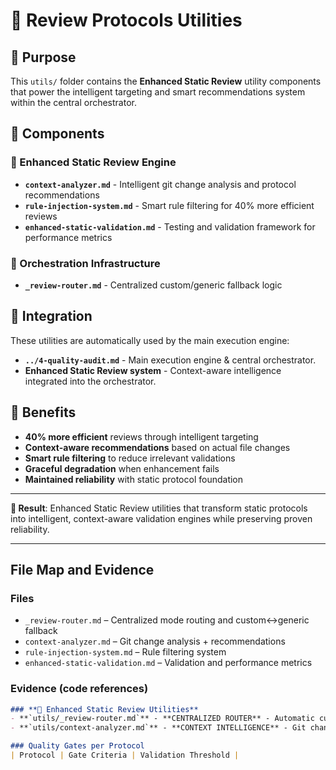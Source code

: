 # 🔧 Review Protocols Utilities

## 🎯 Purpose

This `utils/` folder contains the **Enhanced Static Review** utility components that power the intelligent targeting and smart recommendations system within the central orchestrator.

## 📁 Components

### **🧠 Enhanced Static Review Engine**
- **`context-analyzer.md`** - Intelligent git change analysis and protocol recommendations
- **`rule-injection-system.md`** - Smart rule filtering for 40% more efficient reviews
- **`enhanced-static-validation.md`** - Testing and validation framework for performance metrics

### **🔄 Orchestration Infrastructure**
- **`_review-router.md`** - Centralized custom/generic fallback logic

## 🚀 Integration

These utilities are automatically used by the main execution engine:
- **`../4-quality-audit.md`** - Main execution engine & central orchestrator.
- **Enhanced Static Review system** - Context-aware intelligence integrated into the orchestrator.

## 🎯 Benefits

- **40% more efficient** reviews through intelligent targeting
- **Context-aware recommendations** based on actual file changes
- **Smart rule filtering** to reduce irrelevant validations
- **Graceful degradation** when enhancement fails
- **Maintained reliability** with static protocol foundation

---

**🎉 Result**: Enhanced Static Review utilities that transform static protocols into intelligent, context-aware validation engines while preserving proven reliability.

---

## File Map and Evidence

### Files
- `_review-router.md` – Centralized mode routing and custom↔generic fallback
- `context-analyzer.md` – Git change analysis + recommendations
- `rule-injection-system.md` – Rule filtering system
- `enhanced-static-validation.md` – Validation and performance metrics

### Evidence (code references)

```21:27:/home/haymayndz/ai-driven-template/.cursor/ai-driven-workflow/review-protocols/README.md
### **🔧 Enhanced Static Review Utilities**
- **`utils/_review-router.md`** - **CENTRALIZED ROUTER** - Automatic custom ↔ generic fallback logic
- **`utils/context-analyzer.md`** - **CONTEXT INTELLIGENCE** - Git change analysis + smart recommendations
```

```121:129:/home/haymayndz/ai-driven-template/.cursor/ai-driven-workflow/README.md
### Quality Gates per Protocol
| Protocol | Gate Criteria | Validation Threshold |
```